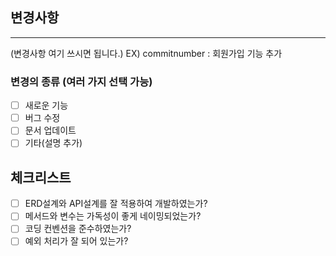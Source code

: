 ## 변경사항

---
(변경사항 여기 쓰시면 됩니다.)
EX) commitnumber : 회원가입 기능 추가

###  변경의 종류 (여러 가지 선택 가능)
- [ ] 새로운 기능
- [ ] 버그 수정
- [ ] 문서 업데이트
- [ ] 기타(설명 추가)

## 체크리스트
- [ ] ERD설계와 API설계를 잘 적용하여 개발하였는가?
- [ ] 메서드와 변수는 가독성이 좋게 네이밍되었는가?
- [ ] 코딩 컨벤션을 준수하였는가?
- [ ] 예외 처리가 잘 되어 있는가?